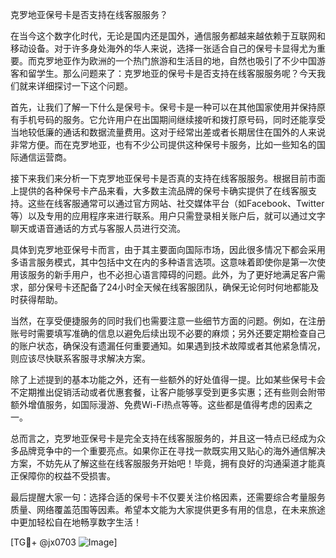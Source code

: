 克罗地亚保号卡是否支持在线客服服务？

在当今这个数字化时代，无论是国内还是国外，通信服务都越来越依赖于互联网和移动设备。对于许多身处海外的华人来说，选择一张适合自己的保号卡显得尤为重要。而克罗地亚作为欧洲的一个热门旅游和生活目的地，自然也吸引了不少中国游客和留学生。那么问题来了：克罗地亚的保号卡是否支持在线客服服务呢？今天我们就来详细探讨一下这个问题。

首先，让我们了解一下什么是保号卡。保号卡是一种可以在其他国家使用并保持原有手机号码的服务。它允许用户在出国期间继续接听和拨打原号码，同时还能享受当地较低廉的通话和数据流量费用。这对于经常出差或者长期居住在国外的人来说非常方便。而在克罗地亚，也有不少公司提供这种保号卡服务，比如一些知名的国际通信运营商。

接下来我们来分析一下克罗地亚保号卡是否真的支持在线客服服务。根据目前市面上提供的各种保号卡产品来看，大多数主流品牌的保号卡确实提供了在线客服支持。这些在线客服通常可以通过官方网站、社交媒体平台（如Facebook、Twitter等）以及专用的应用程序来进行联系。用户只需登录相关账户后，就可以通过文字聊天或语音通话的方式与客服人员进行交流。

具体到克罗地亚保号卡而言，由于其主要面向国际市场，因此很多情况下都会采用多语言服务模式，其中包括中文在内的多种语言选项。这意味着即使你是第一次使用该服务的新手用户，也不必担心语言障碍的问题。此外，为了更好地满足客户需求，部分保号卡还配备了24小时全天候在线客服团队，确保无论何时何地都能及时获得帮助。

当然，在享受便捷服务的同时我们也需要注意一些细节方面的问题。例如，在注册账号时需要填写准确的信息以避免后续出现不必要的麻烦；另外还要定期检查自己的账户状态，确保没有遗漏任何重要通知。如果遇到技术故障或者其他紧急情况，则应该尽快联系客服寻求解决方案。

除了上述提到的基本功能之外，还有一些额外的好处值得一提。比如某些保号卡会不定期推出促销活动或者优惠套餐，让客户能够享受到更多实惠；还有些则会附带额外增值服务，如国际漫游、免费Wi-Fi热点等等。这些都是值得考虑的因素之一。

总而言之，克罗地亚保号卡是完全支持在线客服服务的，并且这一特点已经成为众多品牌竞争中的一个重要亮点。如果你正在寻找一款既实用又贴心的海外通信解决方案，不妨先从了解这些在线客服服务开始吧！毕竟，拥有良好的沟通渠道才能真正保障你的权益不受损害。

最后提醒大家一句：选择合适的保号卡不仅要关注价格因素，还需要综合考量服务质量、网络覆盖范围等因素。希望本文能为大家提供更多有用的信息，在未来旅途中更加轻松自在地畅享数字生活！

[TG💪+ @jx0703 ![Image](https://github.com/user-attachments/assets/dbca1d08-cadb-493c-b0ec-ad6f7a83f270)]